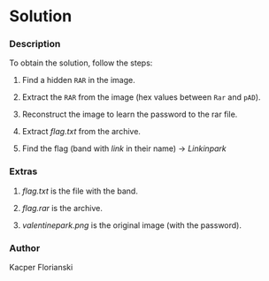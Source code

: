 # Solution

### Description

To obtain the solution, follow the steps:

1. Find a hidden `RAR` in the image.

2. Extract the `RAR` from the image (hex values between `Rar` and `pAD`).

3. Reconstruct the image to learn the password to the rar file.

4. Extract *flag.txt* from the archive.

5. Find the flag (band with *link* in their name) -> *Linkinpark*

### Extras

1. *flag.txt* is the file with the band.

2. *flag.rar* is the archive.

3. *valentinepark.png* is the original image (with the password).

### Author

Kacper Florianski
